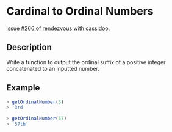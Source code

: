 # Cardinal to Ordinal Numbers

[issue #266 of rendezvous with cassidoo.](https://buttondown.email/cassidoo/archive/every-day-brings-new-choices-martha-beck/)

## Description

Write a function to output the ordinal suffix of a positive integer concatenated to an inputted number.

## Example

```ts
> getOrdinalNumber(3)
> '3rd'

> getOrdinalNumber(57)
> '57th'
```
